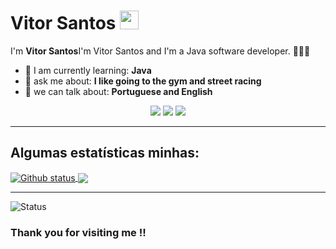 # Vitor Santos <img src="https://github.com/TheDudeThatCode/TheDudeThatCode/blob/master/Assets/Mario_Hello_Big.gif" width="30px">

I'm <strong>Vitor Santos</strong>I'm Vitor Santos and I'm a Java software developer. <strong></strong> 👨🏻‍💻 

- 🚀 I am currently learning: <strong>Java</strong> 
- 💬 ask me about: <strong>I like going to the gym and street racing </strong>
- 📣 we can talk about: <strong>Portuguese and English</strong>

<div align="center">

  <a href="vitorvitorsantos2015@hotmail.com" alt="Email">
    <img src="https://img.shields.io/badge/-Gmail-FF0000?style=flat-square&labelColor=FF0000&logo=gmail&logoColor=white&link=vitorvitorsantos2015@hotmail.com"/></a>

  <a href="https://www.linkedin.com/in/vitorsantosll/" alt="Linkedin">
    <img src="https://img.shields.io/badge/-Linkedin-0e76a8?style=flat-square&logo=Linkedin&logoColor=white&link=https://www.linkedin.com/in/vitorsantosll/" /></a>

  <a href="https://www.instagram.com/vitor.santos.ll/" alt="Instagram">
    <img src="https://img.shields.io/badge/-Instagram-DF0174?style=flat-square&labelColor=DF0174&logo=instagram&logoColor=white&link=https://www.instagram.com/vitor.santos.ll/"/></a>

</div>


___

## Algumas estatísticas minhas:

<a href="https://github.com/VitorrSantoss">
  <img align="center" src="https://github-readme-stats.vercel.app/api?username=VitorrSantoss&show_icons=true&theme=radical" alt="Github status" />
</a>
<a href="https://github.com/VitorrSantoss">
  <img align="center" src="https://github-readme-stats.vercel.app/api/top-langs/?username=VitorrSantoss&layout=compact&theme=radical" />
</a>


___
<p align="left"> <img src="https://komarev.com/ghpvc/?username=VitorrSantoss" alt="Status" /> </p>

### Thank you for visiting me !!


